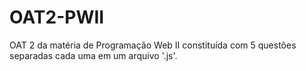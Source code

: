 # OAT2-PWII
OAT 2 da matéria de Programação Web II constituída com 5 questões separadas cada uma em um arquivo '.js'.
